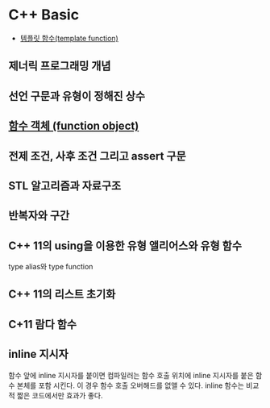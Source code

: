 # C++ Basic

* [템플릿 함수(template function)](https://github.com/geunkim/CPPLecture/STL/functiontemplate.md)



## 제너릭 프로그래밍 개념 




## 선언 구문과 유형이 정해진 상수


## [함수 객체 (function object)](https://github.com/geunkim/CPPLectures/blob/master/Temporal/Function_Object.md)



## 전제 조건, 사후 조건 그리고 assert 구문 


## STL 알고리즘과 자료구조 


## 반복자와 구간 


## C++ 11의 using을 이용한 유형 앨리어스와 유형 함수 

type alias와 type function


## C++ 11의 리스트 초기화


## C+11 람다 함수 


## inline 지시자

함수 앞에 inline 지시자를 붙이면 컴파일러는 함수 호출 위치에 inline 지시자를 붙은 함수 본체를 포함 시킨다. 이 경우 함수 호출 오버해드를 없앨 수 있다. inline 함수는 비교적 짧은 코드에서만 효과가 좋다. 
